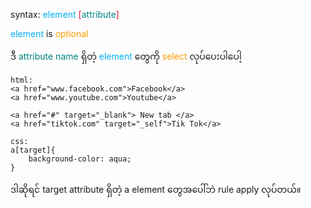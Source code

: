 
syntax: <span style="color:rgb(0, 176, 240)">element</span><span style="color:rgb(220, 20, 60)"> [</span><span style="color:rgb(0, 128, 128)">attribute</span><span style="color:rgb(220, 20, 60)">]</span>

<span style="color:rgb(0, 176, 240)">element</span> is <span style="color:rgb(255, 155, 0)">optional</span> 

ဒီ <span style="color:rgb(0, 128, 128)">attribute name</span> ရှိတဲ့ <span style="color:rgb(0, 176, 240)">element</span> တွေကို <span style="color:rgb(255, 155, 0)">select</span> လုပ်ပေးပါပေါ့

```
html:
<a href="www.facebook.com">Facebook</a>
<a href="www.youtube.com">Youtube</a>

<a href="#" target="_blank"> New tab </a>
<a href="tiktok.com" target="_self">Tik Tok</a>
```

```
css: 
a[target]{
    background-color: aqua;
}

```

ဒါဆိုရင် target attribute ရှိတဲ့ a element ‌တွေအပေါ်ဘဲ rule apply လုပ်တယ်။